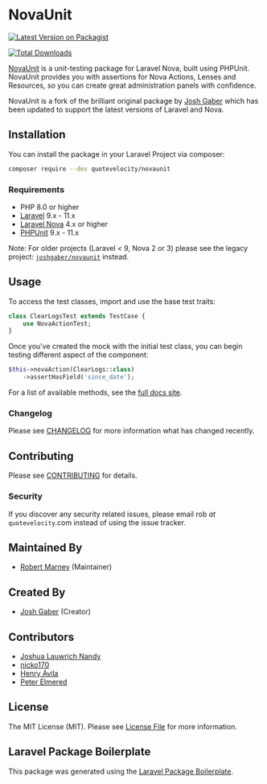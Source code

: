 # NovaUnit

[![Latest Version on Packagist](https://img.shields.io/packagist/v/quotevelocity/novaunit.svg?style=flat-square)](https://packagist.org/packages/quotevelocity/novaunit)
<!-- [![Code Coverage](https://scrutinizer-ci.com/g/quotevelocity/novaunit/badges/coverage.png)](https://scrutinizer-ci.com/g/joshgaber/novaunit/)
[![Scrutinizer Code Quality](https://scrutinizer-ci.com/g/quotevelocity/novaunit/badges/quality-score.png)](https://scrutinizer-ci.com/g/joshgaber/novaunit/) -->
[![Total Downloads](https://img.shields.io/packagist/dt/quotevelocity/novaunit.svg?style=flat-square)](https://packagist.org/packages/joshgaber/novaunit)

[NovaUnit](https://joshgaber.github.io/NovaUnit) is a unit-testing package for Laravel Nova, built using PHPUnit. NovaUnit provides you with assertions for Nova Actions, Lenses and Resources, so you can create great administration panels with confidence.

NovaUnit is a fork of the brilliant original package by [Josh Gaber](https://github.com/joshgaber) which has been updated to support the latest versions of Laravel and Nova.

## Installation

You can install the package in your Laravel Project via composer:

```sh
composer require --dev quotevelocity/novaunit
```

### Requirements

* PHP 8.0 or higher
* [Laravel](https://laravel.com/) 9.x - 11.x
* [Laravel Nova](https://nova.laravel.com/) 4.x or higher
* [PHPUnit](https://github.com/sebastianbergmann/phpunit) 9.x - 11.x

Note: For older projects (Laravel < 9, Nova 2 or 3) please see the legacy project: [`joshgaber/novaunit`](https://github.com/joshgaber/NovaUnit) instead.

## Usage

To access the test classes, import and use the base test traits:

```php
class ClearLogsTest extends TestCase {
    use NovaActionTest;
}
```

Once you've created the mock with the initial test class, you can begin testing different aspect of the component:

```php
$this->novaAction(ClearLogs::class)
    ->assertHasField('since_date');
```

For a list of available methods, see the [full docs site](https://joshgaber.github.io/NovaUnit).

### Changelog

Please see [CHANGELOG](CHANGELOG.md) for more information what has changed recently.

## Contributing

Please see [CONTRIBUTING](CONTRIBUTING.md) for details.

### Security

If you discover any security related issues, please email rob _at_ `quotevelocity`.com instead of using the issue tracker.

## Maintained By
* [Robert Marney](https://github.com/robertmarney) (Maintainer)

## Created By

* [Josh Gaber](https://github.com/joshgaber) (Creator)

## Contributors

* [Joshua Lauwrich Nandy](https://github.com/joshua060198)
* [nicko170](https://github.com/nicko170)
* [Henry Ávila](https://github.com/henryavila)
* [Peter Elmered](https://github.com/pelmered)

## License

The MIT License (MIT). Please see [License File](LICENSE.md) for more information.

## Laravel Package Boilerplate

This package was generated using the [Laravel Package Boilerplate](https://laravelpackageboilerplate.com).
